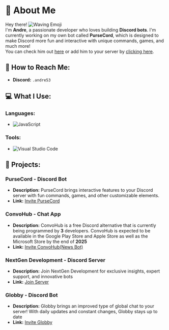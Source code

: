 # 👋 About Me

Hey there! ![Waving Emoji](https://cdn.discordapp.com/emojis/753595404192579654.gif?size=20)  
I'm **Andre**, a passionate developer who loves building **Discord bots**. I'm currently working on my own bot called **PurseCord**, which is designed to make Discord more fun and interactive with unique commands, games, and much more!  
You can check him out [here](https://discord.gg/AvCXfFfw2N) or add him to your server by [clicking here](https://discord.com/oauth2/authorize?client_id=1274470515158945792).

## 💬 How to Reach Me:
- **Discord:** `.andre53` 

## 💻 What I Use:

### Languages:
- ![JavaScript](https://img.shields.io/badge/JavaScript-323330?style=for-the-badge&logo=javascript&logoColor=F7DF1E)

### Tools:
- ![Visual Studio Code](https://img.shields.io/badge/Visual_Studio_Code-0078D4?style=for-the-badge&logo=visual%20studio%20code&logoColor=white)

## 🚀 Projects:

### PurseCord - Discord Bot
- **Description:** PurseCord brings interactive features to your Discord server with fun commands, games, and other customizable elements.  
- **Link:** [Invite PurseCord](https://discord.com/oauth2/authorize?client_id=1274470515158945792)

### ConvoHub - Chat App
- **Description:** ConvoHub is a free Discord alternative that is currently being programmed by **3** developers. ConvoHub is expected to be available in the Google Play Store and Apple Store as well as the Microsoft Store by the end of **2025**
- **Link:** [Invite ConvoHub(News Bot)](https://discord.com/oauth2/authorize?client_id=1255942361599709345)

### NextGen Development - Discord Server
- **Description:** Join NextGen Development for exclusive insights, expert support, and innovative bots
- **Link:** [Join Server](https://discord.gg/AvCXfFfw2N) 

### Globby - Discord Bot
- **Description:** Globby brings an improved type of global chat to your server! With daily updates and constant changes, Globby stays up to date
- **Link:** [Invite Globby](https://discord.com/oauth2/authorize?client_id=1285621638406209636)
